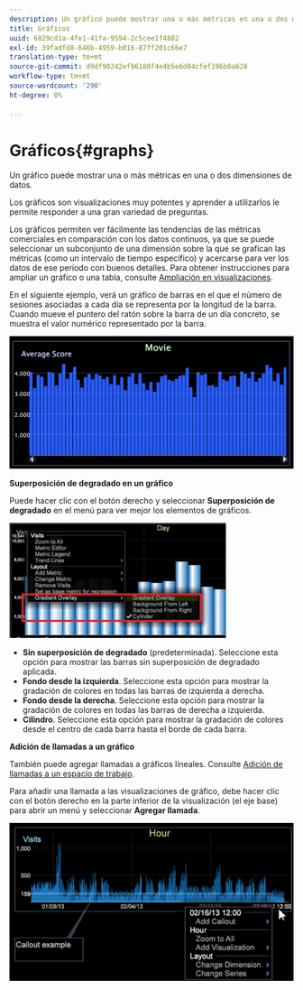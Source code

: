 ```yaml
---
description: Un gráfico puede mostrar una o más métricas en una o dos dimensiones de datos.
title: Gráficos
uuid: 6029cd1a-4fe1-41fa-9594-2c5cee1f4882
exl-id: 39fadfd8-646b-4959-b016-87ff201c66e7
translation-type: tm+mt
source-git-commit: d9df90242ef96188f4e4b5e6d04cfef196b0a628
workflow-type: tm+mt
source-wordcount: '290'
ht-degree: 0%

---
```


# Gráficos{#graphs}

Un gráfico puede mostrar una o más métricas en una o dos dimensiones de datos.

Los gráficos son visualizaciones muy potentes y aprender a utilizarlos le permite responder a una gran variedad de preguntas.

Los gráficos permiten ver fácilmente las tendencias de las métricas comerciales en comparación con los datos continuos, ya que se puede seleccionar un subconjunto de una dimensión sobre la que se grafican las métricas (como un intervalo de tiempo específico) y acercarse para ver los datos de ese período con buenos detalles. Para obtener instrucciones para ampliar un gráfico o una tabla, consulte [Ampliación en visualizaciones](../../../../home/c-get-started/c-vis/c-zoom-vis.md#concept-7e33670bb5344f78a316f1a84cc20530).

En el siguiente ejemplo, verá un gráfico de barras en el que el número de sesiones asociadas a cada día se representa por la longitud de la barra. Cuando mueve el puntero del ratón sobre la barra de un día concreto, se muestra el valor numérico representado por la barra.

![](assets/vis_Graph.png)

**Superposición de degradado en un gráfico**

Puede hacer clic con el botón derecho y seleccionar **Superposición de degradado** en el menú para ver mejor los elementos de gráficos.

![](assets/6_51_gradient_graph.png)

* **Sin superposición de degradado**  (predeterminada). Seleccione esta opción para mostrar las barras sin superposición de degradado aplicada.
* **Fondo desde la izquierda**. Seleccione esta opción para mostrar la gradación de colores en todas las barras de izquierda a derecha.
* **Fondo desde la derecha**. Seleccione esta opción para mostrar la gradación de colores en todas las barras de derecha a izquierda.
* **Cilindro**. Seleccione esta opción para mostrar la gradación de colores desde el centro de cada barra hasta el borde de cada barra.

**Adición de llamadas a un gráfico**

También puede agregar llamadas a gráficos lineales. Consulte [Adición de llamadas a un espacio de trabajo](../../../../home/c-get-started/c-vis/c-call-wkspc.md#concept-212b09e763044d938987b4a9c658adc0).

Para añadir una llamada a las visualizaciones de gráfico, debe hacer clic con el botón derecho en la parte inferior de la visualización (el eje base) para abrir un menú y seleccionar **Agregar llamada**.

![](assets/visualization_callout_linegraph.png)
